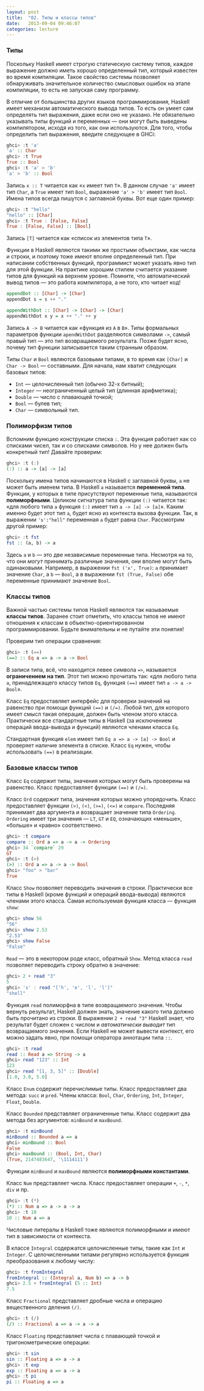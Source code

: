 ```yaml
---
layout: post
title:  "02. Типы и классы типов"
date:   2013-09-04 09:46:07
categories: lecture
---
```


### Типы

Поскольку Haskell имеет строгую статическую систему типов, каждое выражение должно иметь хорошо определенный
тип, который известен во время компиляции. Такое свойство системы позволяет обнаруживать значительное количество
смысловых ошибок на этапе компиляции, то есть не запуская саму программу.

В отличие от большинства других языков программирования, Haskell имеет механизм автоматического вывода типов.
То есть он умеет сам определять тип выражения, даже если оно не указано. Не обязательно указывать типы функций
и переменных — они могут быть выведены компилятором, исходя из того, как они используются. Для того, чтобы определить
тип выражения, введите следующее в GHCi:

```haskell
ghci> :t 'a'
'a' :: Char
ghci> :t True
True :: Bool
ghci> :t 'a' > 'b'
'a' > 'b' :: Bool
```

Запись `x :: T` читается как «`x` имеет тип `T`». В данном случае `'a'` имеет тип `Char`, a `True` имеет тип `Bool`,
выражение `'a' > 'b'` имеет тип `Bool`. Имена типов всегда пишутся с заглавной буквы. Вот еще один пример:

```haskell
ghci> :t "hello"
"hello" :: [Char]
ghci> :t True : [False, False]
True : [False, False] :: [Bool]
```

Запись `[T]` читается как «список из элементов типа `T`».

Функции в Haskell являются такими же простыми объектами, как числа и строки, и поэтому тоже имеют вполне определенный тип.
При написании собственных функций, программист может указать явно тип для этой функции. На практике хорошим стилем считается
указание типов для функций на верхнем уровне. Помните, что автоматический вывод типов — это работа компилятора, а не
того, кто читает код!

```haskell
appendDot :: [Char] -> [Char]
appendDot s = s ++ "."

appendWithDot :: [Char] -> [Char] -> [Char]
appendWithDot x y = x ++ "." ++ y
```

Запись `A -> B` читается как «функция из `A` в `B`». Типы формальных параметров функции `apendWithDot` разделяются символами `->`,
самый правый тип — это тип возвращаемого результата. Позже будет ясно, почему тип функции записывается таким странным образом.

Типы `Char` и `Bool` являются базовыми типами, в то время как `[Char]` и `Char -> Bool` — составными.
Для начала, нам хватит следующих базовых типов:

* `Int` — целочисленный тип (обычно 32-х битный);
* `Integer` — неограниченный целый тип (длинная арифметика);
* `Double` — число с плавающей точкой;
* `Bool` — булев тип;
* `Char` — символьный тип.

### Полиморфизм типов

Вспомним функцию конструкции списка `:`. Эта функция работает как со списками чисел, так и со списками символов. Но у нее должен быть
конкретный тип! Давайте проверим:

```haskell
ghci> :t (:)
(:) :: a -> [a] -> [a]
```

Поскольку имена типов начинаются в Haskell с заглавной буквы, `a` не может быть именем типа. В Haskell `a` называется **переменной типа**.
Функции, у которых в типе присутствуют переменные типа, называются **полиморфными**. Целиком сигнатура типа функции `(:)` читается так:
«для любого типа `a` функция `(:)` имеет тип `a -> [a] -> [a]`». Каким именно будет этот тип `a`, будет ясно из контекста вызова функции.
Так, в выражении `'s':"hell"` переменная `a` будет равна `Char`. Рассмотрим другой пример:

```haskell
ghci> :t fst
fst :: (a, b) -> a
```

Здеcь `a` и `b` — это две независимые переменные типа. Несмотря на то, что они *могут* принимать различные значения, они вполне могут
быть одинаковыми. Например, в выражении `fst ('x', True)`: `a` принимает значение `Char`, а `b` — `Bool`, а в выражении
`fst (True, False)` обе переменные принимают значение `Bool`.

### Классы типов

Важной частью системы типов Haskell являются так называемые **классы типов**. Заранее стоит отметить, что классы типов не имеют отношения
к классам в объектно-ориентированном программировании. Будьте внимательны и не путайте эти понятия!

Проверим тип операции сравнения:
```haskell
ghci> :t (==)
(==) :: Eq a => a -> a -> Bool
```

В записи типа, всё, что находится левее символа `=>`, называется **ограничением на тип**. Этот тип можно прочитать так:
«для любого типа `a`, принадлежащего классу типов `Eq`, функция `(==)` имеет тип `a -> a -> Bool`».

Класс `Eq` предоставляет интерфейс для проверки значений на равенство при помощи функций `(==)` и `(/=)`. Любой тип, для которого
имеет смысл такая операция, должен быть членом этого класса. Практически все стандартные типы в Haskell (за исключением операций
ввода-вывода и функций) являются членами класса `Eq`.

Стандартная функция `elem` имеет тип `Eq a => a -> [a] -> Bool` и проверяет наличие элемента в списке. Класс `Eq` нужен, чтобы
использовать `(==)` в реализации.

### Базовые классы типов

Класс `Eq` содержит типы, значения которых могут быть проверены на равенство. Класс предоставляет функции `(==)` и `(/=)`. 

Класс `Ord` содержит типа, значения которых можно упорядочить. Класс предоставляет функции `(>)`, `(<)`, `(>=)`, `(<=)` и
`compare`. Последняя принимает два аргумента и возвращает значение типа `Ordering`. `Ordering` имеет три значения — `LT`, `GT` и `EQ`,
означающих «меньше», «больше» и «равно» соответствено.

```haskell
ghci> :t compare
compare :: Ord a => a -> a -> Ordering
ghci> 34 `compare` 29
GT
ghci> :t (>)
(>) :: Ord a => a -> a -> Bool
ghci> "foo" > "bar"
True
```

Класс `Show` позволяет переводить значения в строки. Практически все типы в Haskell (кроме функций и операций ввода-вывода) являются
членами этого класса. Самая используемая функция класса — функция `show`:

```haskell
ghci> show 56
"56"
ghci> show 2.53
"2.53"
ghci> show False
"False"
```

`Read` — это в некотором роде класс, обратный `Show`. Метод класса `read` позволяет переводить строку обратно в значение:

```haskell
ghci> 2 + read "3"
5
ghci> 's' : read "['h', 'e', 'l', 'l']"
"shell"
```

Функция `read` полиморфна в типе возвращаемого значения. Чтобы вернуть результат, Haskell должен знать, значение какого типа должно быть
прочитано из строки. В выражении `2 + read "3"` Haskell знает, что результат будет сложен с числом и *автоматически выводит* тип возвращаемого
значения. Если Haskell не может вывести контекст, его можно задать явно, при помощи оператора аннотации типа `::`.

```haskell
ghci> :t read
read :: Read a => String -> a
ghci> read "123" :: Int
123
ghci> read "[1, 3, 5]" :: [Double]
[1.0, 3.0, 5.0]
```

Класс `Enum` содержит перечислимые типы. Класс предоставляет два метода: `succ` и `pred`. Члены класса:
`Bool`, `Char`, `Ordering`, `Int`, `Integer`, `Float`, `Double`.

Класс `Bounded` представляет ограниченные типы. Класс содержит два метода без аргументов: `minBound` и `maxBound`.

```haskell
ghci> :t minBound
minBound :: Bounded a => a
ghci> minBound :: Bool
False
ghci> maxBound :: (Bool, Int, Char)
(True, 2147483647, '\1114111')
```

Функции `minBound` и `maxBound` являются **полиморфными константами**.

Класс `Num` представляет числа. Класс предоставляет операции `+`, `-`, `*`, `div` и пр.

```haskell
ghci> :t (*)
(*) :: Num a => a -> a -> a
ghci> :t 10
10 :: Num a => a
```

Числовые литералы в Haskell тоже являются полиморфными и имеют тип в зависимости от контекста.

В классе `Integral` содержатся целочисленные типы, такие как `Int` и `Integer`. С целочисленными
типами регулярно используется функция преобразования к любому числу:

```haskell
ghci> :t fromIntegral
fromIntegral :: (Integral a, Num b) => a -> b
ghci> 2.5 + fromIntegral (5 :: Int)
7.5
```

Класс `Fractional` представляет дробные числа и операцию вещественного деления `(/)`.

```haskell
ghci> :t (/)
(/) :: Fractional a => a -> a -> a
```

Класс `Floating` представляет числа с плавающей точкой и тригонометрические операции:

```haskell
ghci> :t sin
sin :: Floating a => a -> a
ghci> :t exp
exp :: Floating a => a -> a
ghci> :t pi
pi :: Floating a => a
```


